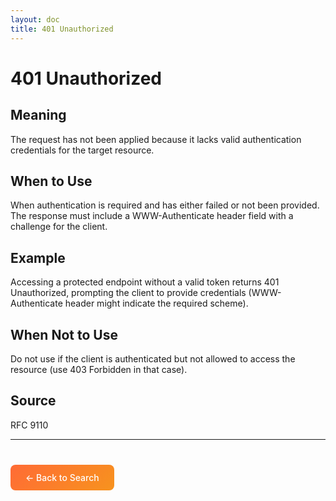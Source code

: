 ```yaml
---
layout: doc
title: 401 Unauthorized
---
```


# 401 Unauthorized

## Meaning

The request has not been applied because it lacks valid authentication credentials for the target resource.

## When to Use

When authentication is required and has either failed or not been provided. The response must include a WWW-Authenticate header field with a challenge for the client.

## Example

Accessing a protected endpoint without a valid token returns 401 Unauthorized, prompting the client to provide credentials (WWW-Authenticate header might indicate the required scheme).

## When Not to Use

Do not use if the client is authenticated but not allowed to access the resource (use 403 Forbidden in that case).

## Source

RFC 9110

---

<div style="margin-top: 40px;">
  <a href="/" style="display: inline-block; padding: 12px 24px; background: linear-gradient(135deg, #ff6b35, #f7931e); color: white; text-decoration: none; border-radius: 8px; font-weight: 500;">← Back to Search</a>
</div>
